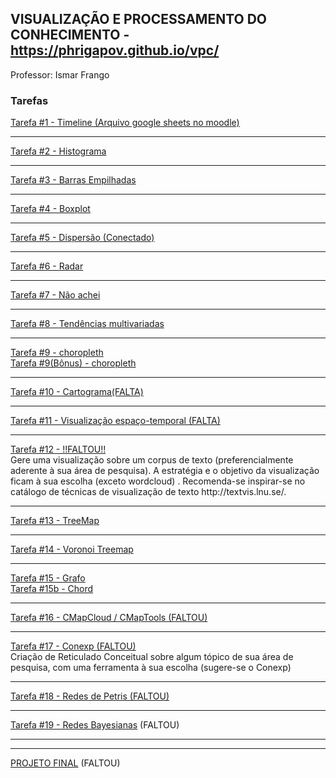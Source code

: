 ## VISUALIZAÇÃO E PROCESSAMENTO DO CONHECIMENTO - https://phrigapov.github.io/vpc/

Professor: Ismar Frango

### Tarefas
<a href="https://cdn.knightlab.com/libs/timeline3/latest/embed/index.html?source=1STBVFmd4RJsheDPFb1M88g7pWYNniy-1-Ebet3NA5Lc&font=Default&lang=en&initial_zoom=2&height=650">Tarefa #1 - Timeline (Arquivo google sheets no moodle)</a><br>
<hr />
<a href="tarefas/histograma.html">Tarefa #2 - Histograma</a><br>
<hr />
<a href="tarefas/barras_empilhadas.html">Tarefa #3 - Barras Empilhadas</a><br>
<hr />
<a href="tarefas/boxplot.html">Tarefa #4 - Boxplot</a><br>
<hr />
<a href="tarefas/scatterplot/trafego_total.html">Tarefa #5 - Dispersão (Conectado)</a><br>
<hr />
<a href="tarefas/radar/index.html">Tarefa #6 - Radar</a><br>
<hr />
<a href="tarefas/scatterplot/trafego_total.html">Tarefa #7 - Não achei</a><br>
<hr />
<a href="tarefas/temporal/temporal.html">Tarefa #8 - Tendências multivariadas</a><br>
<hr />
<a href="ismar/choropleth/sme_map.html">Tarefa #9 - choropleth</a><br>
<a href="ismar/choropleth/sme_map_sp.html">Tarefa #9(Bônus) - choropleth</a>
<hr />
<a href="tarefas/temporal/temporal.html">Tarefa #10 - Cartograma(FALTA)</a><br>
<hr />
<a href="tarefas/temporal/temporal.html">Tarefa #11 - Visualização espaço-temporal (FALTA)</a><br>
<hr />
<a href="tarefas/temporal/temporal.html">Tarefa #12 - !!FALTOU!!</a><br>
Gere uma visualização sobre um corpus de texto (preferencialmente
aderente à sua área de pesquisa). A estratégia e o objetivo da
visualização ficam à sua escolha (exceto wordcloud) .
Recomenda-se inspirar-se no catálogo de técnicas de visualização de
texto http://textvis.lnu.se/.
<hr />
<a href="tarefas/Treemap/tree.html">Tarefa #13 - TreeMap</a><br>
<hr />
<a href="tarefas/Treemap/voronoi.html">Tarefa #14 - Voronoi Treemap</a><br>
<hr />
<a href="tarefas/map/index.html">Tarefa #15 - Grafo</a><br>
<a href="tarefas/chord/index.html">Tarefa #15b - Chord</a><br>
<hr />
<a href="tarefas/temporal/temporal.html">Tarefa #16 - CMapCloud / CMapTools (FALTOU)</a><br>
<hr />
<a href="tarefas/temporal/temporal.html">Tarefa #17 - Conexp (FALTOU)</a><br>
Criação de Reticulado Conceitual sobre algum tópico de sua área de pesquisa,
com uma ferramenta à sua escolha (sugere-se o Conexp)
<hr />
<a href="tarefas/temporal/temporal.html">Tarefa #18 - Redes de Petris (FALTOU)</a><br>
<hr />
<a href="tarefas/temporal/temporal.html">Tarefa #19 - Redes Bayesianas</a> (FALTOU)<br>

<hr /><hr />
<a href="tarefas/temporal/temporal.html">PROJETO FINAL</a> (FALTOU)<br>

